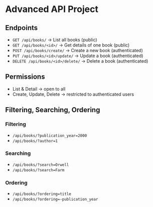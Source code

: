 # Advanced API Project

## Endpoints
- `GET /api/books/` → List all books (public)
- `GET /api/books/<id>/` → Get details of one book (public)
- `POST /api/books/create/` → Create a new book (authenticated)
- `PUT /api/books/<id>/update/` → Update a book (authenticated)
- `DELETE /api/books/<id>/delete/` → Delete a book (authenticated)

## Permissions
- List & Detail → open to all
- Create, Update, Delete → restricted to authenticated users

## Filtering, Searching, Ordering

### Filtering
- `/api/books/?publication_year=2000`
- `/api/books/?author=1`

### Searching
- `/api/books/?search=Orwell`
- `/api/books/?search=Farm`

### Ordering
- `/api/books/?ordering=title`
- `/api/books/?ordering=-publication_year`
